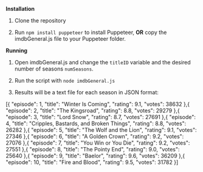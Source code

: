 **Installation**
1. Clone the repository

1. Run `npm install puppeteer` to install Puppeteer, **OR** copy the imdbGeneral.js file to your Puppeteer folder.

**Running**
1. Open imdbGeneral.js and change the `titleID` variable and the desired number of seasons `numSeasons`.

2. Run the script with `node imdbGeneral.js`

3. Results will be a text file for each season in JSON format:

[{
    "episode": 1,
    "title": "Winter Is Coming",
    "rating": 9.1,
    "votes": 38632
},{
    "episode": 2,
    "title": "The Kingsroad",
    "rating": 8.8,
    "votes": 29279
},{
    "episode": 3,
    "title": "Lord Snow",
    "rating": 8.7,
    "votes": 27691
},{
    "episode": 4,
    "title": "Cripples, Bastards, and Broken Things",
    "rating": 8.8,
    "votes": 26282
},{
    "episode": 5,
    "title": "The Wolf and the Lion",
    "rating": 9.1,
    "votes": 27346
},{
    "episode": 6,
    "title": "A Golden Crown",
    "rating": 9.2,
    "votes": 27076
},{
    "episode": 7,
    "title": "You Win or You Die",
    "rating": 9.2,
    "votes": 27551
},{
    "episode": 8,
    "title": "The Pointy End",
    "rating": 9.0,
    "votes": 25640
},{
    "episode": 9,
    "title": "Baelor",
    "rating": 9.6,
    "votes": 36209
},{
    "episode": 10,
    "title": "Fire and Blood",
    "rating": 9.5,
    "votes": 31782
}]